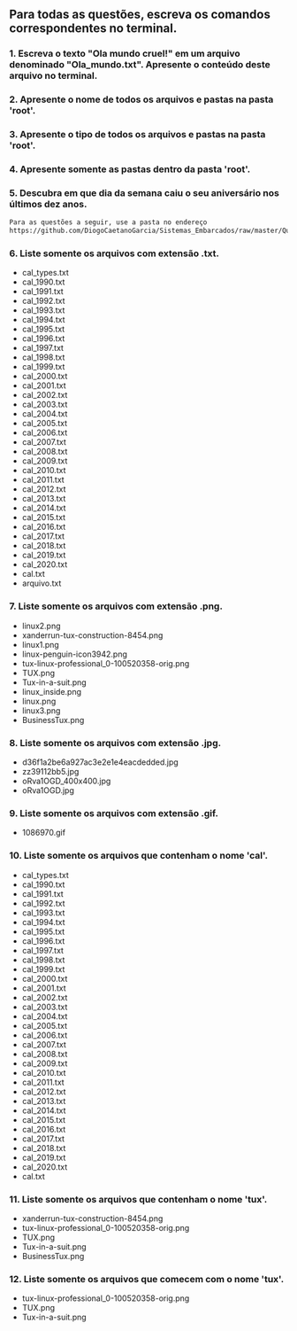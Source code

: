 ## Para todas as questões, escreva os comandos correspondentes no terminal.

### 1. Escreva o texto "Ola mundo cruel!" em um arquivo denominado "Ola_mundo.txt". Apresente o conteúdo deste arquivo no terminal.



### 2. Apresente o nome de todos os arquivos e pastas na pasta 'root'.



### 3. Apresente o tipo de todos os arquivos e pastas na pasta 'root'.



### 4. Apresente somente as pastas dentro da pasta 'root'.



### 5. Descubra em que dia da semana caiu o seu aniversário nos últimos dez anos.



```bash
Para as questões a seguir, use a pasta no endereço
https://github.com/DiogoCaetanoGarcia/Sistemas_Embarcados/raw/master/Questoes/02_Intro_Linux_arqs.zip
```

### 6. Liste somente os arquivos com extensão .txt.
* cal_types.txt
* cal_1990.txt
* cal_1991.txt
* cal_1992.txt
* cal_1993.txt
* cal_1994.txt
* cal_1995.txt
* cal_1996.txt
* cal_1997.txt
* cal_1998.txt
* cal_1999.txt
* cal_2000.txt
* cal_2001.txt
* cal_2002.txt
* cal_2003.txt
* cal_2004.txt
* cal_2005.txt
* cal_2006.txt
* cal_2007.txt
* cal_2008.txt
* cal_2009.txt
* cal_2010.txt
* cal_2011.txt
* cal_2012.txt
* cal_2013.txt
* cal_2014.txt
* cal_2015.txt
* cal_2016.txt
* cal_2017.txt
* cal_2018.txt
* cal_2019.txt
* cal_2020.txt
* cal.txt
* arquivo.txt

### 7. Liste somente os arquivos com extensão .png.
* linux2.png
* xanderrun-tux-construction-8454.png
* linux1.png
* linux-penguin-icon3942.png
* tux-linux-professional_0-100520358-orig.png
* TUX.png
* Tux-in-a-suit.png
* linux_inside.png
* linux.png
* linux3.png
* BusinessTux.png


### 8. Liste somente os arquivos com extensão .jpg.
* d36f1a2be6a927ac3e2e1e4eacdedded.jpg
* zz39112bb5.jpg
* oRva1OGD_400x400.jpg
* oRva1OGD.jpg

### 9. Liste somente os arquivos com extensão .gif.
* 1086970.gif

### 10. Liste somente os arquivos que contenham o nome 'cal'.
* cal_types.txt
* cal_1990.txt
* cal_1991.txt
* cal_1992.txt
* cal_1993.txt
* cal_1994.txt
* cal_1995.txt
* cal_1996.txt
* cal_1997.txt
* cal_1998.txt
* cal_1999.txt
* cal_2000.txt
* cal_2001.txt
* cal_2002.txt
* cal_2003.txt
* cal_2004.txt
* cal_2005.txt
* cal_2006.txt
* cal_2007.txt
* cal_2008.txt
* cal_2009.txt
* cal_2010.txt
* cal_2011.txt
* cal_2012.txt
* cal_2013.txt
* cal_2014.txt
* cal_2015.txt
* cal_2016.txt
* cal_2017.txt
* cal_2018.txt
* cal_2019.txt
* cal_2020.txt
* cal.txt


### 11. Liste somente os arquivos que contenham o nome 'tux'.
* xanderrun-tux-construction-8454.png
* tux-linux-professional_0-100520358-orig.png
* TUX.png
* Tux-in-a-suit.png
* BusinessTux.png


### 12. Liste somente os arquivos que comecem com o nome 'tux'.
* tux-linux-professional_0-100520358-orig.png
* TUX.png
* Tux-in-a-suit.png
